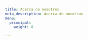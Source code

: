 ```yaml
---
title: Acerca de nosotros
meta_description: Acerca de nosotros
menu:
  principal:
    weight: 8

---
```

